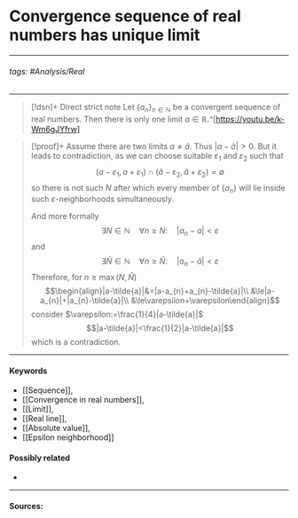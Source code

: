 # Convergence sequence of real numbers has unique limit
***
###### tags: #Analysis/Real 
***
>[!dsn]+ Direct strict note
>Let $\{a_{n}\}_{n\in\mathbb{N}}$ be a convergent sequence of real numbers. Then there is only one limit $a\in\mathbb{R}$.^[https://youtu.be/k-Wm6gJYfrw]

>[!proof]+
>Assume there are two limits $a\ne\tilde{a}$. Thus $|a-\tilde{a}|>0$. But it leads to contradiction, as we can choose suitable $\varepsilon_{1}$ and $\varepsilon_{2}$ such that
>$$(a-\varepsilon_{1},a+\varepsilon_{1})\cap (\tilde{a}-\varepsilon_{2},\tilde{a}+\varepsilon_{2})=\emptyset$$
>so there is not such $N$ after which every member of $\{a_{n}\}$ will lie inside such $\varepsilon$-neighborhoods simultaneously.
>
>And more formally
>$$\exists N\in\mathbb{N}\quad\forall n\ge N:\quad|a_{n}-a|<\varepsilon$$
>and 
>$$\exists \tilde{N}\in\mathbb{N}\quad\forall n\ge \tilde{N}:\quad|a_{n}-\tilde{a}|<\varepsilon$$
>Therefore, for $n\ge\max(N,\tilde{N})$
>$$\begin{align}|a-\tilde{a}|&=|a-a_{n}+a_{n}-\tilde{a}|\\ &\le|a-a_{n}|+|a_{n}-\tilde{a}|\\ &\le\varepsilon+\varepsilon\end{align}$$
>consider $\varepsilon:=\frac{1}{4}|a-\tilde{a}|$
>$$|a-\tilde{a}|<\frac{1}{2}|a-\tilde{a}|$$
>which is a contradiction.

***
#### Keywords
- [[Sequence]],
- [[Convergence in real numbers]],
- [[Limit]],
- [[Real line]],
- [[Absolute value]],
- [[Epsilon neighborhood]]
#### Possibly related
- 
***
#### Sources: